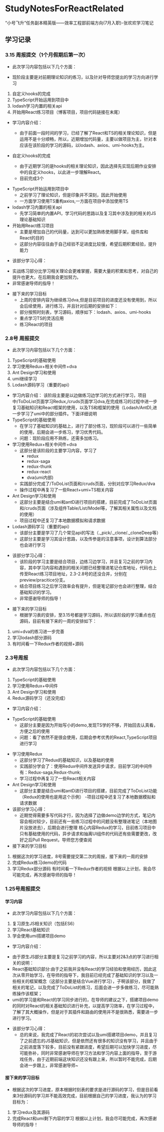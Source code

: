 # StudyNotesForReactRelated
“小号飞升”任务副本精英版——效率工程部前端方向(7月入职)-张欢欢学习笔记
## 学习记录
### 3.15 周报提交（1个月假期后第一次）
* 此次学习内容包括以下几个方面：
- 现阶段主要是对前期理论知识的练习，以及针对导师您提出的学习方向进行学习
1. 自定义hooks的完成
2. TypeScript开始运用到项目中
3. lodash学习内置的相关api
4. 开始用React练习项目（博客项目，项目代码链接在末尾）
* 学习内容介绍：
  - 由于前面一段时间的学习，已经了解了React和TS的相关理论知识，但是运用不是十分顺畅，所以，近期增加代码量，主要以做项目为主，针对本应该在该阶段的学习的源码，以lodash、axios、umi-hooks为主。

* 自定义hooks的完成
  - 由于近期学习的是hooks的相关理论知识，因此选择先实现后期作业安排中的自定义hooks，以此进一步理解React。
  - 目前完成3个
- TypeScript开始运用到项目中
  - 之前学习了理论知识，但是印象并不深刻，因此开始使用
  - 一方面学习使用TS重构axios,一方面在项目中添加使用TS
- lodash学习内置的相关api
  - 先学习简单的内置API，学习代码的思路以及复习其中涉及到的相关的JS理论基础知识 
- 开始用React练习项目
  - 主要是增加自己的代码量，达到可以更加熟练使用脚手架，组件库和React的目的
  - 这部分内容往往由于自己经验不足进度比较慢，希望后期积累经验，提升能力
* 该部分学习心得：
- 实战练习部分比学习相关理论会更难掌握，需要大量的积累和思考，对自己的提升也更大，在后期我会更加努力。
- 非常感谢导师的指导！
* 接下来的学习目标
  - 上周的安排内容为继续练习dva,但是目前项目的进度还没有使用到，所以会后续使用，进行练习，并且针对后期的安排如下：
  - 部分按照时刻表，学习源码，顺序如下：lodash、axios、umi-hooks
  - 重点学习TS的灵活应用
  - 练习React的项目

### 2.8号 周报提交
* 此次学习内容包括以下几个方面：
1. TypeScript的基础使用
2. 学习使用Redux+相关中间件+dva
3. Ant Design学习和使用
4. umi继续学习
5. Lodash源码学习（重要的api）
* 学习内容介绍：
  该阶段主要是以边做练习边学习的方式进行学习，项目中/ToDoList页面学习Redux,/cruds页面学习dva,在完成练习的过程中进一步复习基础知识和React框架的使用，以及TS和框架的使用（Lodash/AntD),进一步学习了umi中的部分插件。下面详细说明
* TypeScript的基础使用
  - 在学习了基础知识的基础上，进行了部分练习，现阶段可以进行一些简单的使用，后期会进一步练习，学习优秀代码。
  - 问题：现阶段应用不熟练，还需多加练习。
* 学习使用Redux+相关中间件+dva
  - 这部分是该阶段的主要学习内容，学习了
    - redux
    - redux-saga
    - redux-thunk
    - redux-react
    - dva(umi内部)
  - 实践部分完成了/ToDoList页面和/cruds页面，分别对应学习Redux/dva
  - 操作过程中再复习了一些React+umi+TS相关内容
* Ant Design学习和使用
  - 这部分主要是结合umi和antD进行项目的搭建，目前完成了ToDoList页面和/cruds页面（涉及组件Table/List/Model等，了解其相关属性以及文档的使用）
  - 项目过程中还复习了本地数据模拟和请求数据
* Lodash源码学习（重要的api）
  - 该部分主要是学习了几个常见api的写法（._pick/._clone/._cloneDeep等）
  - 这部分主要是学习其设计思路，以及传参是的注意事项，设计到算法部分也会进行学习
- 该部分学习心得：
  - 该阶段的学习主要是结合项目，边练习边学习，并且复习之前的学习内容，其中学习内容和遇到的相关问题已经整理进笔记仓库地址，代码也上传至React练习项目地址，2.3-2.8号的还没合并，分别在preview/pracitice分支。
  - 结合项目练习之后学习效率会有提升，但是笔记部分也会进行整理，结合基础知识的学习。
  - 非常感谢导师的指导！
* 接下来的学习目标
  - 根据学习表的安排，至3.15号都是学习源码，所以该阶段的学习重点也在源码，目前有接下来的一周的安排如下：
1. umi+dva的练习进一步完善
2. 学习lodash部分源码
3. 有时间看一下Redux作者的视频+源码
### 2.3号周报
* 此次学习内容包括以下几个方面：
1. TypeScript的基础使用
2. 学习使用Redux+中间件
3. Ant Design学习和使用
4. Redux源码学习（还没完成）
* 学习内容介绍：
- TypeScript的基础使用
  - 这部分主要是因为开始写小的demo,发现TS学的不够，开始回去认真看，方便之后的使用
  - 问题：看了依然不是很会使用，后期会参考优秀的React,TypeScript项目进行学习
* 学习使用Redux
  - 这部分学习了Redux的基础知识，以及基础的使用
  - 实践部分学会了：使用Redux中间件发送异步请求，目前学习的中间件有：Redux-saga,Redux-thunk;
  - 学习过程中再复习了一些React相关内容
* Ant Design学习和使用
  - 这部分主要是结合umi和antD进行项目的搭建，目前完成了ToDoList功能（Redux的使用也是用这个示例）
    -项目过程中还复习了本地数据模拟和请求数据
* 该部分学习心得：
  - 近期觉得需要多写代码才行，因为选择了边做demo边学的方式，笔记内容会相对较少，目前还有一些练习过程中的问题没有整理进笔记（本地图片没放进去），后期会进行整理
    核心内容Redux的学习，目前练习项目中只有基础使用的代码，异步请求和抽离UI组件的代码还有些需要更改，改好之后Pull Request，导师您方便查阅
* 接下来的学习目标
1. 根据这次的学习进度，8号需要提交第二次的周报，接下来的一周的安排
2. 完成Redux练习demo的代码
3. 学习Redux部分源码
   有时间看一下Redux作者的视频
   根据以上计划，我会尽可能完成，再次感谢导师的指导！
### 1.25号周报提交
#### 学习内容
* 此次学习内容包括以下几个方面：
1. 复习原生JS相关知识（包括ES6）
2. 学习React基础知识
3. 学会使用umi搭建项目demo
* 学习内容介绍：
 - 由于原生JS部分主要是复习之前学习的内容，所以主要对2&3点的学习进行相关的说明：
 - React基础知识部分:由于之前我并没有React的学习经验和使用经历，因此这次从零开始学习，在导师的指导下，我目前已经完成了基础知识的学习以及一些相关的框架概念（这部分主要是结合Vue进行学习），子啊该部分，我做了相关的笔记，以及完成了ToDoList的练习，后面会进一步多做练习，尽可能熟练操作该框架；
 - umi的学习是和React的学习同步进行的，在导师的建议之下，搭建项目demo的同时对React的相关基础知识进行补充，以提高学习效率，在学习过程中，了解了其大概操作，但是对于其插件和路由的使用并不是很熟悉，需要进一步进行学习。
* 该部分学习心得：
  - 总的来说，我完成了React的初次尝试以及umi搭建项目demo，并且复习了之前遗忘的JS基础知识，但是依然还有很多的知识没有学习，并且由于之前进度落下较多，目前没有紧跟进度，希望后期可以加快学习进度，尽可能弥补，同时非常感谢导师在学习方法和学习内容上面的指导，至于游戏任务，由于近期前端这块知识还没有跟上来，所以暂时不能完成，后期会进一步跟上，非常感谢导师~

####  接下来的学习目标
- 根据这次的学习进度，原本根据时刻表的要求是进行源码的学习，但是目前看来3份源码的学习并不能高效完成，目前根据自己的学习进度，我认为的学习目标为：
 1. 学习redux及其源码
 2. 完成React和umi剩下内容的学习
根据以上计划，我会尽可能完成，再次感谢导师的指导！

